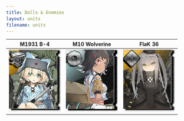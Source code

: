 ```yaml
---
title: Dolls & Enemies
layout: units
filename: units
---
```


|M1931 B-4                               |M10 Wolverine|FlaK 36                       |
|-------------------------------|-------------------------------|-------------------------------|
|![enter image description here](/assets/img/dolls/m1931b4/list_preview.png)|![enter image description here](/assets/img/dolls/m10wolverine/list_preview.png )|![enter image description here](/assets/img/dolls/flak36/list_preview.png )
